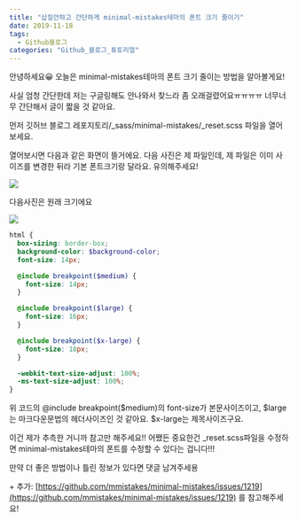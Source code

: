 ```yaml
---
title: "삽질안하고 간단하게 minimal-mistakes테마의 폰트 크기 줄이기"
date: 2019-11-18
tags:
  - Github블로그
categories: "Github_블로그_튜토리얼"
---
```


안녕하세요😀 오늘은 minimal-mistakes테마의 폰트 크기 줄이는 방법을 알아볼게요!

사실 엄청 간단한데 저는 구글링해도 안나와서 찾느라 좀 오래걸렸어요ㅠㅠㅠㅠ 너무너무 간단해서 글이 짧을 것 같아요. 



먼저 깃허브 블로그 레포지토리/_sass/minimal-mistakes/\_reset.scss 파일을 열어보세요.

열어보시면 다음과 같은 화면이 뜰거에요. 다음 사진은 제 파일인데, 제 파일은 이미 사이즈를 변경한 뒤라 기본 폰트크기랑 달라요. 유의해주세요!

![](https://user-images.githubusercontent.com/45457678/69048721-87758780-0a41-11ea-87d7-80fad38ad829.png)

다음사진은 원래 크기에요

![](https://user-images.githubusercontent.com/45457678/69057015-771ad800-0a54-11ea-8b3e-afe68c461d66.png)



```scss
html {
  box-sizing: border-box;
  background-color: $background-color;
  font-size: 14px;

  @include breakpoint($medium) {
    font-size: 14px;
  }

  @include breakpoint($large) {
    font-size: 16px;
  }

  @include breakpoint($x-large) {
    font-size: 18px;
  }

  -webkit-text-size-adjust: 100%;
  -ms-text-size-adjust: 100%;
}
```

위 코드의 @include breakpoint(\$medium)의 font-size가 본문사이즈이고, \$large는 마크다운문법의 헤더사이즈인 것 같아요. \$x-large는 제목사이즈구요.

이건 제가 추측한 거니까 참고만 해주세요!! 어쨌든 중요한건 _reset.scss파일을 수정하면 minimal-mistakes테마의 폰트를 수정할 수 있다는 겁니다!!!

만약 더 좋은 방법이나 틀린 정보가 있다면 댓글 남겨주세용



\+ 추가: [https://github.com/mmistakes/minimal-mistakes/issues/1219](https://github.com/mmistakes/minimal-mistakes/issues/1219) 를 참고해주세요!
